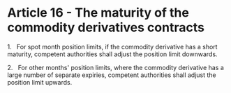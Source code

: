 # Article 16 - The maturity of the commodity derivatives contracts


1.   For spot month position limits, if the commodity derivative has a short maturity, competent authorities shall adjust the position limit downwards.

2.   For other months' position limits, where the commodity derivative has a large number of separate expiries, competent authorities shall adjust the position limit upwards.
